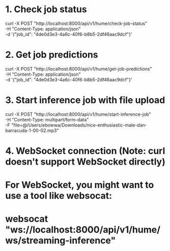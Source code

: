 # 1. Check job status
curl -X POST "http://localhost:8000/api/v1/hume/check-job-status" \
     -H "Content-Type: application/json" \
     -d '{"job_id": "4de0d3e3-4a6c-40f6-b8b5-2df46aac9dcf"}'

# 2. Get job predictions
curl -X POST "http://localhost:8000/api/v1/hume/get-job-predictions" \
     -H "Content-Type: application/json" \
     -d '{"job_id": "4de0d3e3-4a6c-40f6-b8b5-2df46aac9dcf"}'

# 3. Start inference job with file upload
curl -X POST "http://localhost:8000/api/v1/hume/start-inference-job" \
     -H "Content-Type: multipart/form-data" \
     -F "file=@/Users/ebowwa/Downloads/nice-enthusiastic-male-dan-barracuda-1-00-02.mp3"

# 4. WebSocket connection (Note: curl doesn't support WebSocket directly)
# For WebSocket, you might want to use a tool like websocat:
# websocat "ws://localhost:8000/api/v1/hume/ws/streaming-inference"


